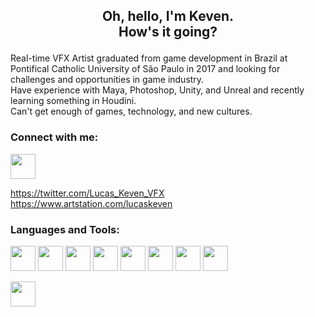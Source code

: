 <h2 align="center">
  <p>Oh, hello, I'm Keven.<br>How's it going?</p>
</h1>

<p>
  Real-time VFX Artist graduated from game development in Brazil at Pontifical Catholic University of São Paulo in 2017 and looking for challenges and opportunities in game industry. 
  <br>
  Have experience with Maya, Photoshop, Unity, and Unreal and recently learning something in Houdini. 
  <br>
  Can't get enough of games, technology, and new cultures.
</p>

### Connect with me:


<a href="https://twitter.com/Lucas_Keven_VFX" target="_blank"> <img src="https://img.icons8.com/material-sharp/256/twitter.png" width="40" height="40"> </a>

https://twitter.com/Lucas_Keven_VFX
https://www.artstation.com/lucaskeven



### Languages and Tools:
<img src="https://cdn-icons-png.flaticon.com/512/5969/5969346.png" width="40" height="40"> <img src="https://i.imgur.com/lvoRPoC.png" width="40" height="40"> <img src="https://cdn-icons-png.flaticon.com/512/5968/5968520.png" width="40" height="40"> <img src="https://cdn-icons-png.flaticon.com/512/5968/5968472.png" width="40" height="40"> <img src="https://cdn-icons-png.flaticon.com/512/5968/5968525.png" width="40" height="40"> <img src="https://cdn-icons-png.flaticon.com/512/5968/5968428.png" width="40" height="40"> <img src="https://cdn-icons-png.flaticon.com/512/5968/5968543.png" width="40" height="40"> <img src="https://cdn-icons-png.flaticon.com/512/5968/5968537.png" width="40" height="40"> 


<picture>
  <img src="https://cdn-icons-png.flaticon.com/512/5968/5968537.png" width="40" height="40">
</picture>



